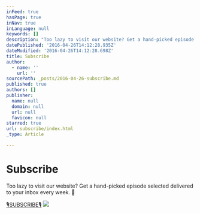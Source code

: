 ```yaml
---
inFeed: true
hasPage: true
inNav: true
inLanguage: null
keywords: []
description: "Too lazy to visit our website? Get a hand-picked episode selected delivered to your inbox every week. \uD83D\uDE4C"
datePublished: '2016-04-26T14:12:28.935Z'
dateModified: '2016-04-26T14:12:28.698Z'
title: Subscribe
author:
  - name: ''
    url: ''
sourcePath: _posts/2016-04-26-subscribe.md
published: true
authors: []
publisher:
  name: null
  domain: null
  url: null
  favicon: null
starred: true
url: subscribe/index.html
_type: Article

---
```

# Subscribe

Too lazy to visit our website? Get a hand-picked episode selected delivered to your inbox every week. 🙌

[🎙SUBSCRIBE🎙][0]
![](https://the-grid-user-content.s3-us-west-2.amazonaws.com/b39e7229-4f54-4eeb-b3b2-e2ea41c7cbb7.jpg)

[0]: http://tinyletter.com/earshot